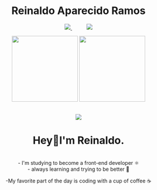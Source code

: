 <h1 align="center">Reinaldo Aparecido Ramos</h1>

<div align="center">
    <p align="center">
        <a href="mailto:gamersolitavi4l@gmail.com">
            <img src="https://img.shields.io/badge/Gmail-D14836?style=for-the-badge&logo=gmail&logoColor=white">
        </a>
        &nbsp;&nbsp;&nbsp;&nbsp;&nbsp;&nbsp;&nbsp;&nbsp;&nbsp;
         <a href="https://www.linkedin.com/in/reinaldo-aparecido/"  target="_blank">
            <img src="https://img.shields.io/badge/linkedin-%230077B5.svg?&style=for-the-badge&logo=linkedin&logoColor=white&link=mailto:https://www.linkedin.com/in/dudu-cardoso/">
        </a>

</div>


<div align="center">
    <img height="180em" src="https://github-readme-stats.vercel.app/api?username=ReinaldoARamos&theme=dracula"/>
    <img height="180em" src="https://github-readme-stats.vercel.app/api/top-langs/?username=ReinaldoARamos&layout=compact&langs_count=7&theme=synthwave" /></a>
</div>

<br/>

<p align="center">
    <img src="https://skillicons.dev/icons?i=html,js,css,ts,react,nodejs&perline=10" />
</p>


<div align="center"> 
    
 # Hey👋I'm Reinaldo.
<br/>
- I'm studying  to become a front-end developer ⚛️
<br/>
- always learning and trying to be better  📖
<br/>

-My favorite part of the day is coding with a cup of coffee ☕
<br/>





</div>
